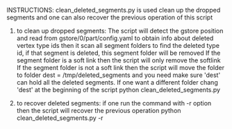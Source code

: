INSTRUCTIONS:
 clean_deleted_segments.py is used clean up the dropped segments and one can also recover the previous operation of this script 

1) to clean up dropped segments: 
  The script will detect the gstore position and read from gstore/0/part/config.yaml to obtain info about deleted vertex type ids 
 then it scan all segment folders to find the deleted type id, if that segment is deleted, this segment folder will be removed
 If the segment folder is a soft link then the script will only remove the softlink
 If the segment folder is not a soft link then the script will move the folder to folder dest = /tmp/deleted_segments and you need 
make sure 'dest' can hold all the deleted segments. If one want a different folder chang 'dest' at the beginning of the script 
python clean_deleted_segments.py

2) to recover deleted segments: if one run the command with -r option then the script will recover the previous operation
python clean_deleted_segments.py -r
